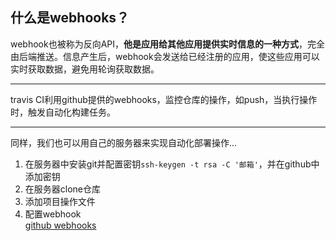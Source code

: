 ## 什么是webhooks？
webhook也被称为反向API，**他是应用给其他应用提供实时信息的一种方式**，完全由后端推送。信息产生后，webhook会发送给已经注册的应用，使这些应用可以实时获取数据，避免用轮询获取数据。 
*** 
travis CI利用github提供的webhooks，监控仓库的操作，如push，当执行操作时，触发自动化构建任务。
***
同样，我们也可以用自己的服务器来实现自动化部署操作...
1. 在服务器中安装git并配置密钥`ssh-keygen -t rsa -C '邮箱'`，并在github中添加密钥
2. 在服务器clone仓库
3. 添加项目操作文件
4. 配置webhook  
   [github webhooks](https://github.com/7Hua/testBook/settings/hooks)

